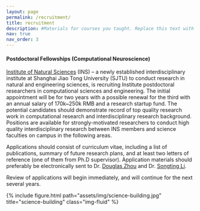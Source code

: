 ```yaml
---
layout: page
permalink: /recruitment/
title: recruitment
description: #Materials for courses you taught. Replace this text with your description.
nav: true
nav_order: 3
---
```


#### Postdoctoral Fellowships (Computational Neuroscience)

[Institute of Natural Sciences](http://ins.sjtu.edu.cn) (INS) – a newly established interdisciplinary institute at Shanghai Jiao Tong University (SJTU) to conduct research in natural and engineering sciences, is recruiting Institute postdoctoral researchers in computational sciences and engineering. The initial appointment will be for two years with a possible renewal for the third with an annual salary of 170k~250k RMB and a research startup fund. The potential candidates should demonstrate record of top quality research work in computational research and interdisciplinary research background. Positions are available for strongly-motivated researchers to conduct high quality interdisciplinary research between INS members and science faculties on campus in the following areas.

Applications should consist of curriculum vitae, including a list of publications, summary of future research plans, and at least two letters of reference (one of them from Ph.D supervisor). Application materials should preferably be electronically sent to Dr. <a href="mailto:zdz@sjtu.edu.cn">Douglas Zhou</a> and Dr. <a href="mailto:songting@sjtu.edu.cn">Songting Li</a>.

Review of applications will begin immediately, and will continue for the next several years.

{% include figure.html path="assets/img/science-building.jpg" title="science-building" class="img-fluid" %}
